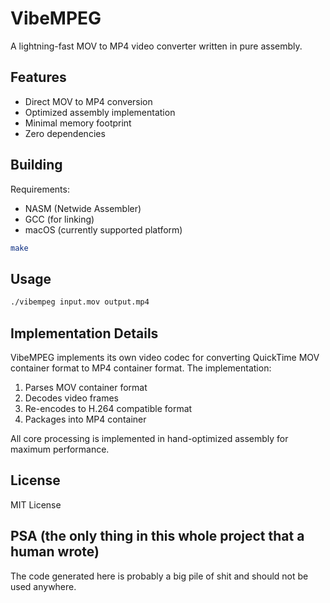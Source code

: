 # VibeMPEG

A lightning-fast MOV to MP4 video converter written in pure assembly.

## Features
- Direct MOV to MP4 conversion
- Optimized assembly implementation
- Minimal memory footprint
- Zero dependencies

## Building

Requirements:
- NASM (Netwide Assembler)
- GCC (for linking)
- macOS (currently supported platform)

```bash
make
```

## Usage

```bash
./vibempeg input.mov output.mp4
```

## Implementation Details

VibeMPEG implements its own video codec for converting QuickTime MOV container format to MP4 container format. The implementation:

1. Parses MOV container format
2. Decodes video frames
3. Re-encodes to H.264 compatible format
4. Packages into MP4 container

All core processing is implemented in hand-optimized assembly for maximum performance.

## License

MIT License

## PSA (the only thing in this whole project that a human wrote)

The code generated here is probably a big pile of shit and should not be used anywhere.
